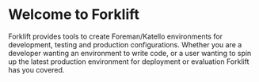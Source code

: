 # Welcome to Forklift

Forklift provides tools to create Foreman/Katello environments for development, testing and production configurations.
Whether you are a developer wanting an environment to write code, or a user wanting to spin up the latest production environment for deployment or evaluation Forklift has you covered.
